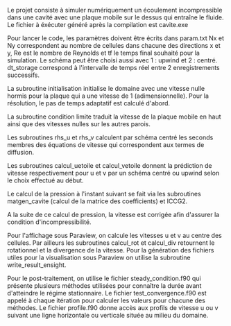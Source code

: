 Le projet consiste à simuler numériquement un écoulement incompressible dans une cavité avec une plaque mobile sur le dessus qui entraîne le fluide. Le fichier à éxécuter généré après la compilation est cavite.exe

Pour lancer le code, les paramètres doivent être écrits dans param.txt
Nx et Ny correspondent au nombre de cellules dans chacune des directions x et y, Re est le nombre de Reynolds et tf le temps final souhaité pour la simulation. Le schéma peut être choisi aussi avec 1 : upwind et 2 : centré. dt_storage correspond à l'intervalle de temps réel entre 2 enregistrements successifs.

La subroutine initialisation initialise le domaine avec une vitesse nulle hormis pour la plaque qui a une vitesse de 1 (adimensionnelle).
Pour la résolution, le pas de temps adaptatif est calculé d'abord.

La subroutine condition limite traduit la vitesse de la plaque mobile en haut ainsi que des vitesses nulles sur les autres parois.

Les subroutines rhs_u et rhs_v calculent par schéma centré les seconds membres des équations de vitesse qui correspondent aux termes de diffusion.

Les subroutines calcul_uetoile et calcul_vetoile donnent la prédiction de vitesse respectivement pour u et v par un schéma centré ou upwind selon le choix effectué au début.

Le calcul de la pression à l'instant suivant se fait via les subroutines matgen_cavite (calcul de la matrice des coefficients) et ICCG2.

A la suite de ce calcul de pression, la vitesse est corrigée afin d'assurer la condition d'incompressibilité.

Pour l'affichage sous Paraview, on  calcule les vitesses u et v au centre des cellules. Par ailleurs les subroutines calcul_rot et calcul_div retournent le rotationnel et la divergence de la vitesse.
Pour la génération des fichiers utiles pour la visualisation sous Paraview on utilise la subroutine write_result_ensight.

Pour le post-traitement, on utilise le fichier steady_condition.f90 qui présente plusieurs méthodes utilisées pour connaître la durée avant d'atteindre le régime stationnaire. Le fichier test_convergence.f90 est appelé à chaque itération pour calculer les valeurs pour chacune des méthodes. Le fichier profile.f90 donne accès aux profils de vitesse u ou v suivant une ligne horizontale ou verticale située au milieu du domaine.
